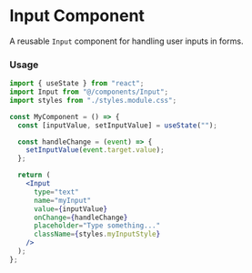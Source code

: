 # Input Component

A reusable `Input` component for handling user inputs in forms.

### Usage

```jsx
import { useState } from "react";
import Input from "@/components/Input";
import styles from "./styles.module.css";

const MyComponent = () => {
  const [inputValue, setInputValue] = useState("");

  const handleChange = (event) => {
    setInputValue(event.target.value);
  };

  return (
    <Input
      type="text"
      name="myInput"
      value={inputValue}
      onChange={handleChange}
      placeholder="Type something..."
      className={styles.myInputStyle}
    />
  );
};
```
